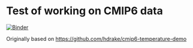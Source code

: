# Test of working on CMIP6 data

[![Binder](https://binder.pangeo.io/badge_logo.svg)](https://binder.pangeo.io/v2/gh/swartn/cmip6-test/master?filepath=notebooks%2Fcmip6_test.ipynb)

Originally based on https://github.com/hdrake/cmip6-temperature-demo
